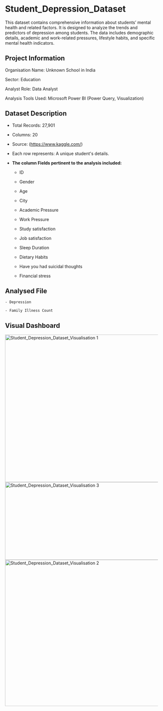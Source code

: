 # Student_Depression_Dataset
This dataset contains comprehensive information about students’ mental health and related factors. It is designed to analyze the trends and predictors of depression among students. The data includes demographic details, academic and work-related pressures, lifestyle habits, and specific mental health indicators.

## Project Information
Organisation Name: Unknown School in India

Sector: Education

Analyst Role: Data Analyst

Analysis Tools Used: Microsoft Power BI (Power Query, Visualization)

## Dataset Description
- Total Records: 27,901

- Columns: 20

- Source: (https://www.kaggle.com/)

- Each row represents: A unique student's details.

- **The column Fields pertinent to the analysis included:**

    - ID

    - Gender

    - Age

    - City

    - Academic Pressure

    - Work Pressure

    - Study satisfaction

    - Job satisfaction
 
    - Sleep Duration
 
    - Dietary Habits
 
    - Have you had suicidal thoughts
 
    - Financial stress


## Analysed File


    - Depression
 
    - Family Illness Count
 
## Visual Dashboard
<img width="971" height="486" alt="Student_Depression_Dataset_Visualisation 1" src="https://github.com/user-attachments/assets/810a1ac5-76d6-4232-886d-1055ea8b1631" />
<img width="748" height="256" alt="Student_Depression_Dataset_Visualisation 3" src="https://github.com/user-attachments/assets/78c42a1c-2d39-43a5-8db5-9604bc339c8e" />
<img width="843" height="482" alt="Student_Depression_Dataset_Visualisation 2" src="https://github.com/user-attachments/assets/1158e408-93b1-4937-9872-d1e729f468cc" />
